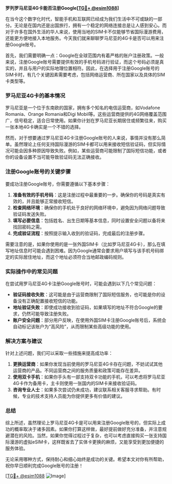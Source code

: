 **罗列罗马尼亚4G卡能否注册Google[[TG💪+ @esim1088](https://t.me/s/esim1088)]**

在当今这个数字化时代，智能手机和互联网已经成为我们生活中不可或缺的一部分。无论是在国内还是出国旅行，拥有一个稳定的网络连接总是让人感到安心。而对于许多在国外生活的华人来说，使用当地的SIM卡不仅能够节省国际漫游费用，还能更方便地接入本地服务。今天我们就来聊聊罗马尼亚的4G卡是否可以用来注册Google账号。

首先，我们需要明确一点：Google在全球范围内有着严格的账户注册政策。一般来说，注册Google账号需要提供有效的手机号码进行验证，而这个号码必须是真实的，并且与用户的实际地理位置相符。因此，在选择用于注册Google账号的SIM卡时，有几个关键因素需要考虑，包括网络运营商、所在国家以及具体的SIM卡类型等。

### 罗马尼亚4G卡的基本情况

罗马尼亚是一个位于东南欧的国家，拥有多个知名的电信运营商，如Vodafone Romania、Orange Romania和Digi Mobil等。这些运营商提供的4G网络覆盖范围广，信号稳定，适合日常使用。如果你计划在罗马尼亚长期居住或频繁往来，购买一张本地4G卡确实是一个不错的选择。

然而，对于想要通过罗马尼亚4G卡注册Google账号的人来说，事情并没有那么简单。虽然理论上任何支持国际漫游的SIM卡都可以用来接收短信验证码，但实际情况可能会因多种原因导致失败。例如，某些运营商可能限制了国际短信功能，或者你的设备设置不当可能导致验证码无法正确接收。

### 注册Google账号的关键步骤

要成功注册Google账号，你需要遵循以下基本步骤：

1. **准备有效的手机号码**：这是注册过程中最重要的一步。确保你的号码是真实有效的，并且能够正常接收短信。
2. **检查网络环境**：确保你的手机处于良好的网络环境中，避免因为网络问题导致验证码发送失败。
3. **填写必要信息**：包括姓名、出生日期等基本信息，同时设置安全问题以备将来找回密码之需。
4. **完成验证流程**：按照提示输入收到的验证码，完成最后的注册步骤。

需要注意的是，如果你使用的是一张外国SIM卡（比如罗马尼亚4G卡），那么在填写地址信息时可能会遇到困难。因为Google通常会要求用户填写与该手机号码绑定的实际居住地址，而这个地址必须符合当地邮政编码规则。

### 实际操作中的常见问题

在尝试用罗马尼亚4G卡注册Google账号时，可能会遇到以下几个常见问题：

- **验证码接收失败**：这可能是由于运营商限制了国际短信服务，也可能是你的设备没有正确配置接收短信的功能。
- **地址验证失败**：即使成功接收到验证码，如果填写的地址不符合Google的要求，仍然可能导致注册失败。
- **账户安全问题**：部分用户反映，在使用外国SIM卡注册Google账号后，系统会自动标记该账户为“高风险”，从而限制某些高级功能的使用。

### 解决方案与建议

针对上述问题，我们可以采取一些措施来提高成功率：

1. **更换运营商**：如果你发现当前使用的罗马尼亚4G卡存在问题，不妨试试其他运营商的产品。不同运营商之间的服务质量和政策可能存在差异。
2. **使用双卡手机**：如果你手头有一部支持双卡功能的手机，可以考虑将罗马尼亚4G卡作为备用卡，主卡则使用一张国内的SIM卡来接收验证码。
3. **咨询专业人士**：如果多次尝试仍未成功，建议联系相关客服寻求帮助。有时候，专业的技术支持人员能为你提供更多有价值的建议。

### 总结

综上所述，虽然理论上罗马尼亚4G卡是可以用来注册Google账号的，但实际上成功的概率取决于诸多因素。如果你打算这样做，最好提前做好充分准备，并注意规避潜在的风险。当然，如果你觉得过程过于复杂，也可以考虑直接购买一张支持国际漫游的虚拟eSIM卡，这样既省去了实体卡更换的麻烦，又能享受到更加便捷的服务体验。

无论采用哪种方式，保持耐心和细心始终是成功的关键。希望本文对你有所帮助，祝你早日顺利完成Google账号的注册！

[[TG💪+ @esim1088](https://t.me/s/esim1088) ![Image](https://i.postimg.cc/4NQfJmqS/Snipaste-2025-05-13-00-14-12.png)]